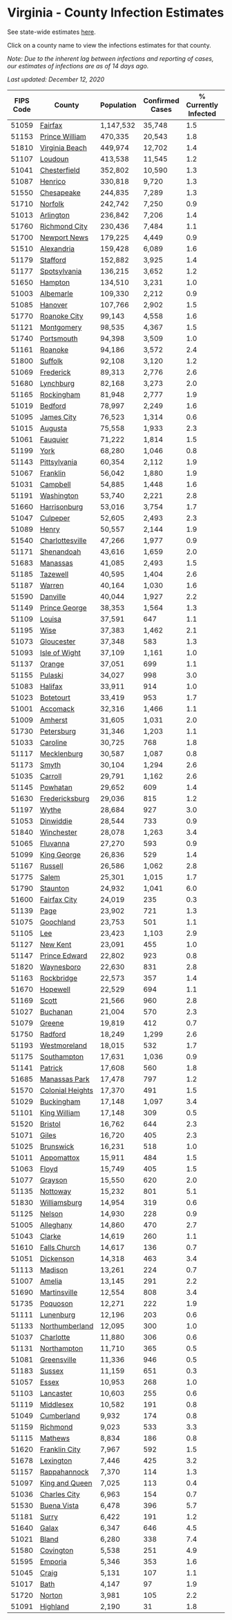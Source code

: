 # Virginia - County Infection Estimates

See state-wide estimates [here](/infections/us-va).

Click on a county name to view the infections estimates for that county.

*Note: Due to the inherent lag between infections and reporting of cases, our estimates of infections are as of 14 days ago.*

*Last updated: December 12, 2020*

|   FIPS Code |                               County |   Population |   Confirmed Cases |   % Currently Infected |   % Total Infected |
|-------------|--------------------------------------|--------------|-------------------|------------------------|--------------------|
|       51059 |                   [Fairfax](fairfax) |    1,147,532 |            35,748 |                    1.5 |               12.1 |
|       51153 |     [Prince William](prince-william) |      470,335 |            20,543 |                    1.8 |               16.6 |
|       51810 |     [Virginia Beach](virginia-beach) |      449,974 |            12,702 |                    1.4 |                9.2 |
|       51107 |                   [Loudoun](loudoun) |      413,538 |            11,545 |                    1.2 |               10.2 |
|       51041 |         [Chesterfield](chesterfield) |      352,802 |            10,590 |                    1.3 |               10.5 |
|       51087 |                   [Henrico](henrico) |      330,818 |             9,720 |                    1.3 |               10.6 |
|       51550 |             [Chesapeake](chesapeake) |      244,835 |             7,289 |                    1.3 |                9.9 |
|       51710 |                   [Norfolk](norfolk) |      242,742 |             7,250 |                    0.9 |               10.0 |
|       51013 |               [Arlington](arlington) |      236,842 |             7,206 |                    1.4 |               12.0 |
|       51760 |       [Richmond City](richmond-city) |      230,436 |             7,484 |                    1.1 |               11.6 |
|       51700 |         [Newport News](newport-news) |      179,225 |             4,449 |                    0.9 |                8.3 |
|       51510 |             [Alexandria](alexandria) |      159,428 |             6,089 |                    1.6 |               15.2 |
|       51179 |                 [Stafford](stafford) |      152,882 |             3,925 |                    1.4 |                9.0 |
|       51177 |         [Spotsylvania](spotsylvania) |      136,215 |             3,652 |                    1.2 |                9.3 |
|       51650 |                   [Hampton](hampton) |      134,510 |             3,231 |                    1.0 |                7.8 |
|       51003 |               [Albemarle](albemarle) |      109,330 |             2,212 |                    0.9 |                6.8 |
|       51085 |                   [Hanover](hanover) |      107,766 |             2,902 |                    1.5 |                8.9 |
|       51770 |         [Roanoke City](roanoke-city) |       99,143 |             4,558 |                    1.6 |               14.2 |
|       51121 |             [Montgomery](montgomery) |       98,535 |             4,367 |                    1.5 |               13.4 |
|       51740 |             [Portsmouth](portsmouth) |       94,398 |             3,509 |                    1.0 |               12.8 |
|       51161 |                   [Roanoke](roanoke) |       94,186 |             3,572 |                    2.4 |               11.2 |
|       51800 |                   [Suffolk](suffolk) |       92,108 |             3,120 |                    1.2 |               11.5 |
|       51069 |               [Frederick](frederick) |       89,313 |             2,776 |                    2.6 |               10.1 |
|       51680 |               [Lynchburg](lynchburg) |       82,168 |             3,273 |                    2.0 |               12.0 |
|       51165 |             [Rockingham](rockingham) |       81,948 |             2,777 |                    1.9 |               12.1 |
|       51019 |                   [Bedford](bedford) |       78,997 |             2,249 |                    1.6 |                8.5 |
|       51095 |             [James City](james-city) |       76,523 |             1,314 |                    0.6 |                6.6 |
|       51015 |                   [Augusta](augusta) |       75,558 |             1,933 |                    2.3 |                7.0 |
|       51061 |                 [Fauquier](fauquier) |       71,222 |             1,814 |                    1.5 |                8.9 |
|       51199 |                         [York](york) |       68,280 |             1,046 |                    0.8 |                5.1 |
|       51143 |         [Pittsylvania](pittsylvania) |       60,354 |             2,112 |                    1.9 |               10.6 |
|       51067 |                 [Franklin](franklin) |       56,042 |             1,880 |                    1.9 |                9.9 |
|       51031 |                 [Campbell](campbell) |       54,885 |             1,448 |                    1.6 |                7.7 |
|       51191 |             [Washington](washington) |       53,740 |             2,221 |                    2.8 |               12.2 |
|       51660 |         [Harrisonburg](harrisonburg) |       53,016 |             3,754 |                    1.7 |               26.5 |
|       51047 |                 [Culpeper](culpeper) |       52,605 |             2,493 |                    2.3 |               17.6 |
|       51089 |                       [Henry](henry) |       50,557 |             2,144 |                    1.9 |               13.5 |
|       51540 |   [Charlottesville](charlottesville) |       47,266 |             1,977 |                    0.9 |               13.7 |
|       51171 |             [Shenandoah](shenandoah) |       43,616 |             1,659 |                    2.0 |               14.1 |
|       51683 |                 [Manassas](manassas) |       41,085 |             2,493 |                    1.5 |               25.6 |
|       51185 |                 [Tazewell](tazewell) |       40,595 |             1,404 |                    2.6 |                9.7 |
|       51187 |                     [Warren](warren) |       40,164 |             1,030 |                    1.6 |                8.8 |
|       51590 |                 [Danville](danville) |       40,044 |             1,927 |                    2.2 |               14.7 |
|       51149 |       [Prince George](prince-george) |       38,353 |             1,564 |                    1.3 |               13.4 |
|       51109 |                     [Louisa](louisa) |       37,591 |               647 |                    1.1 |                5.8 |
|       51195 |                         [Wise](wise) |       37,383 |             1,462 |                    2.1 |               11.7 |
|       51073 |             [Gloucester](gloucester) |       37,348 |               583 |                    1.3 |                5.1 |
|       51093 |       [Isle of Wight](isle-of-wight) |       37,109 |             1,161 |                    1.0 |               10.9 |
|       51137 |                     [Orange](orange) |       37,051 |               699 |                    1.1 |                6.5 |
|       51155 |                   [Pulaski](pulaski) |       34,027 |               998 |                    3.0 |                8.2 |
|       51083 |                   [Halifax](halifax) |       33,911 |               914 |                    1.0 |                8.4 |
|       51023 |               [Botetourt](botetourt) |       33,419 |               953 |                    1.7 |                8.7 |
|       51001 |                 [Accomack](accomack) |       32,316 |             1,466 |                    1.1 |               21.6 |
|       51009 |                   [Amherst](amherst) |       31,605 |             1,031 |                    2.0 |                9.6 |
|       51730 |             [Petersburg](petersburg) |       31,346 |             1,203 |                    1.1 |               13.2 |
|       51033 |                 [Caroline](caroline) |       30,725 |               768 |                    1.8 |                8.2 |
|       51117 |           [Mecklenburg](mecklenburg) |       30,587 |             1,087 |                    0.8 |               13.1 |
|       51173 |                       [Smyth](smyth) |       30,104 |             1,294 |                    2.6 |               12.6 |
|       51035 |                   [Carroll](carroll) |       29,791 |             1,162 |                    2.6 |               12.6 |
|       51145 |                 [Powhatan](powhatan) |       29,652 |               609 |                    1.4 |                6.2 |
|       51630 |     [Fredericksburg](fredericksburg) |       29,036 |               815 |                    1.2 |               10.1 |
|       51197 |                       [Wythe](wythe) |       28,684 |               927 |                    3.0 |                9.5 |
|       51053 |               [Dinwiddie](dinwiddie) |       28,544 |               733 |                    0.9 |                8.6 |
|       51840 |             [Winchester](winchester) |       28,078 |             1,263 |                    3.4 |               15.2 |
|       51065 |                 [Fluvanna](fluvanna) |       27,270 |               593 |                    0.9 |                7.7 |
|       51099 |           [King George](king-george) |       26,836 |               529 |                    1.4 |                6.6 |
|       51167 |                   [Russell](russell) |       26,586 |             1,062 |                    2.8 |               11.4 |
|       51775 |                       [Salem](salem) |       25,301 |             1,015 |                    1.7 |               12.1 |
|       51790 |                 [Staunton](staunton) |       24,932 |             1,041 |                    6.0 |               13.9 |
|       51600 |         [Fairfax City](fairfax-city) |       24,019 |               235 |                    0.3 |                3.8 |
|       51139 |                         [Page](page) |       23,902 |               721 |                    1.3 |               11.4 |
|       51075 |               [Goochland](goochland) |       23,753 |               501 |                    1.1 |                8.0 |
|       51105 |                           [Lee](lee) |       23,423 |             1,103 |                    2.9 |               14.0 |
|       51127 |                 [New Kent](new-kent) |       23,091 |               455 |                    1.0 |                6.5 |
|       51147 |       [Prince Edward](prince-edward) |       22,802 |               923 |                    0.8 |               14.4 |
|       51820 |             [Waynesboro](waynesboro) |       22,630 |               831 |                    2.8 |               11.0 |
|       51163 |             [Rockbridge](rockbridge) |       22,573 |               357 |                    1.4 |                4.9 |
|       51670 |                 [Hopewell](hopewell) |       22,529 |               694 |                    1.1 |               10.6 |
|       51169 |                       [Scott](scott) |       21,566 |               960 |                    2.8 |               13.0 |
|       51027 |                 [Buchanan](buchanan) |       21,004 |               570 |                    2.3 |                8.2 |
|       51079 |                     [Greene](greene) |       19,819 |               412 |                    0.7 |                6.9 |
|       51750 |                   [Radford](radford) |       18,249 |             1,299 |                    2.6 |               21.7 |
|       51193 |         [Westmoreland](westmoreland) |       18,015 |               532 |                    1.7 |                9.9 |
|       51175 |           [Southampton](southampton) |       17,631 |             1,036 |                    0.9 |               20.9 |
|       51141 |                   [Patrick](patrick) |       17,608 |               560 |                    1.8 |                9.9 |
|       51685 |       [Manassas Park](manassas-park) |       17,478 |               797 |                    1.2 |               18.8 |
|       51570 | [Colonial Heights](colonial-heights) |       17,370 |               491 |                    1.5 |               10.3 |
|       51029 |             [Buckingham](buckingham) |       17,148 |             1,097 |                    3.4 |               26.3 |
|       51101 |         [King William](king-william) |       17,148 |               309 |                    0.5 |                6.0 |
|       51520 |                   [Bristol](bristol) |       16,762 |               644 |                    2.3 |               11.4 |
|       51071 |                       [Giles](giles) |       16,720 |               405 |                    2.3 |                6.9 |
|       51025 |               [Brunswick](brunswick) |       16,231 |               518 |                    1.0 |               10.8 |
|       51011 |             [Appomattox](appomattox) |       15,911 |               484 |                    1.5 |                9.6 |
|       51063 |                       [Floyd](floyd) |       15,749 |               405 |                    1.5 |                8.0 |
|       51077 |                   [Grayson](grayson) |       15,550 |               620 |                    2.0 |               12.6 |
|       51135 |                 [Nottoway](nottoway) |       15,232 |               801 |                    5.1 |               15.9 |
|       51830 |         [Williamsburg](williamsburg) |       14,954 |               319 |                    0.6 |                7.8 |
|       51125 |                     [Nelson](nelson) |       14,930 |               228 |                    0.9 |                4.8 |
|       51005 |               [Alleghany](alleghany) |       14,860 |               470 |                    2.7 |                9.0 |
|       51043 |                     [Clarke](clarke) |       14,619 |               260 |                    1.1 |                5.6 |
|       51610 |         [Falls Church](falls-church) |       14,617 |               136 |                    0.7 |                4.5 |
|       51051 |               [Dickenson](dickenson) |       14,318 |               463 |                    3.4 |                8.6 |
|       51113 |                   [Madison](madison) |       13,261 |               224 |                    0.7 |                5.8 |
|       51007 |                     [Amelia](amelia) |       13,145 |               291 |                    2.2 |                7.4 |
|       51690 |         [Martinsville](martinsville) |       12,554 |               808 |                    3.4 |               20.2 |
|       51735 |                 [Poquoson](poquoson) |       12,271 |               222 |                    1.9 |                5.6 |
|       51111 |               [Lunenburg](lunenburg) |       12,196 |               203 |                    0.6 |                5.3 |
|       51133 |     [Northumberland](northumberland) |       12,095 |               300 |                    1.0 |                8.3 |
|       51037 |               [Charlotte](charlotte) |       11,880 |               306 |                    0.6 |                8.3 |
|       51131 |           [Northampton](northampton) |       11,710 |               365 |                    0.5 |               15.5 |
|       51081 |           [Greensville](greensville) |       11,336 |               946 |                    0.5 |               30.8 |
|       51183 |                     [Sussex](sussex) |       11,159 |               651 |                    0.3 |               22.3 |
|       51057 |                       [Essex](essex) |       10,953 |               268 |                    1.0 |                8.8 |
|       51103 |               [Lancaster](lancaster) |       10,603 |               255 |                    0.6 |                7.6 |
|       51119 |               [Middlesex](middlesex) |       10,582 |               191 |                    0.8 |                6.0 |
|       51049 |             [Cumberland](cumberland) |        9,932 |               174 |                    0.8 |                6.6 |
|       51159 |                 [Richmond](richmond) |        9,023 |               533 |                    3.3 |               27.1 |
|       51115 |                   [Mathews](mathews) |        8,834 |               186 |                    0.8 |                6.2 |
|       51620 |       [Franklin City](franklin-city) |        7,967 |               592 |                    1.5 |               24.6 |
|       51678 |               [Lexington](lexington) |        7,446 |               425 |                    3.2 |               16.9 |
|       51157 |         [Rappahannock](rappahannock) |        7,370 |               114 |                    1.3 |                5.4 |
|       51097 |     [King and Queen](king-and-queen) |        7,025 |               113 |                    0.4 |                5.6 |
|       51036 |         [Charles City](charles-city) |        6,963 |               154 |                    0.7 |                8.2 |
|       51530 |           [Buena Vista](buena-vista) |        6,478 |               396 |                    5.7 |               17.5 |
|       51181 |                       [Surry](surry) |        6,422 |               191 |                    1.2 |                9.8 |
|       51640 |                       [Galax](galax) |        6,347 |               646 |                    4.5 |               36.6 |
|       51021 |                       [Bland](bland) |        6,280 |               338 |                    7.4 |               14.2 |
|       51580 |               [Covington](covington) |        5,538 |               251 |                    4.9 |               11.7 |
|       51595 |                   [Emporia](emporia) |        5,346 |               353 |                    1.6 |               25.2 |
|       51045 |                       [Craig](craig) |        5,131 |               107 |                    1.1 |                6.5 |
|       51017 |                         [Bath](bath) |        4,147 |                97 |                    1.9 |                5.9 |
|       51720 |                     [Norton](norton) |        3,981 |               105 |                    2.2 |                8.2 |
|       51091 |                 [Highland](highland) |        2,190 |                31 |                    1.8 |                4.6 |
